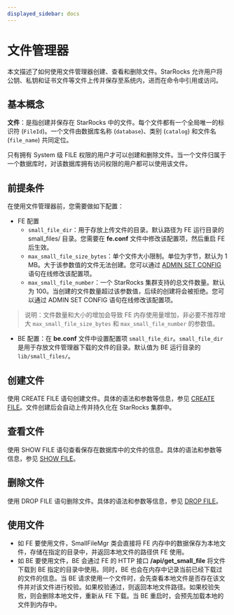 ```yaml
---
displayed_sidebar: docs
---
```


# 文件管理器

本文描述了如何使用文件管理器创建、查看和删除文件。StarRocks 允许用户将公钥、私钥和证书文件等文件上传并保存至系统内，进而在命令中引用或访问。

## 基本概念

**文件**：是指创建并保存在 StarRocks 中的文件。每个文件都有一个全局唯一的标识符 (`FileId`)。一个文件由数据库名称 (`database`)、类别 (`catalog`) 和文件名 (`file_name`) 共同定位。

只有拥有 System 级 FILE 权限的用户才可以创建和删除文件。当一个文件归属于一个数据库时，对该数据库拥有访问权限的用户都可以使用该文件。

## 前提条件

在使用文件管理器前，您需要做如下配置：

- FE 配置
  - `small_file_dir`：用于存放上传文件的目录。默认路径为 FE 运行目录的 small_files/ 目录。您需要在 **fe.conf** 文件中修改该配置项，然后重启 FE 后生效。
  - `max_small_file_size_bytes`：单个文件大小限制。单位为字节，默认为 1 MB。大于该参数值的文件无法创建。您可以通过 [ADMIN SET CONFIG](../../../sql-reference/sql-statements/cluster-management/config_vars/ADMIN_SET_CONFIG.md) 语句在线修改该配置项。
  - `max_small_file_number`：一个 StarRocks 集群支持的总文件数量。默认为 100。当创建的文件数量超过该参数值，后续的创建将会被拒绝。您可以通过 ADMIN SET CONFIG 语句在线修改该配置项。

> 说明：文件数量和大小的增加会导致 FE 内存使用量增加，非必要不推荐增大 `max_small_file_size_bytes` 和 `max_small_file_number` 的参数值。

- BE 配置：在 **be.conf** 文件中设置配置项 `small_file_dir`。`small_file_dir` 是用于存放文件管理器下载的文件的目录。默认值为 BE 运行目录的 `lib/small_files/`。

## 创建文件

使用 CREATE FILE 语句创建文件。具体的语法和参数等信息，参见 [CREATE FILE](../../../sql-reference/sql-statements/cluster-management/file/CREATE_FILE.md)。文件创建后会自动上传并持久化在 StarRocks 集群中。

## 查看文件

使用 SHOW FILE 语句查看保存在数据库中的文件的信息。具体的语法和参数等信息，参见 [SHOW FILE](../../../sql-reference/sql-statements/cluster-management/file/SHOW_FILE.md)。

## 删除文件

使用 DROP FILE 语句删除文件。具体的语法和参数等信息，参见 [DROP FILE](../../../sql-reference/sql-statements/cluster-management/file/DROP_FILE.md)。

## 使用文件

- 如 FE 要使用文件，SmallFileMgr 类会直接将 FE 内存中的数据保存为本地文件，存储在指定的目录中，并返回本地文件的路径供 FE 使用。
- 如 BE 要使用文件，BE 会通过 FE 的 HTTP 接口 **/api/get_small_file** 将文件下载到 BE 指定的目录中使用。同时，BE 也会在内存中记录当前已经下载过的文件的信息。当 BE 请求使用一个文件时，会先查看本地文件是否存在该文件并对该文件进行校验。如果校验通过，则返回本地文件路径。如果校验失败，则会删除本地文件，重新从 FE 下载。当 BE 重启时，会预先加载本地的文件到内存中。
